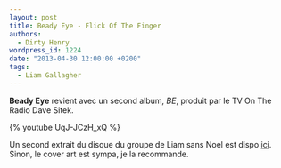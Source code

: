 ```yaml
---
layout: post
title: Beady Eye - Flick Of The Finger
authors:
  - Dirty Henry
wordpress_id: 1224
date: "2013-04-30 12:00:00 +0200"
tags:
  - Liam Gallagher
---
```


**Beady Eye** revient avec un second album, _BE_, produit par le TV On The Radio
Dave Sitek.

{% youtube UqJ-JCzH_xQ %}

Un second extrait du disque du groupe de Liam sans Noel est dispo [ici][1].
Sinon, le cover art est sympa, je la recommande.

[1]: https://stereogum.com/1336872/beady-eye-second-bite-of-the-apple/mp3s/
